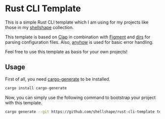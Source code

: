 # Rust CLI Template

This is a simple Rust CLI template which I am using for my projects like those in my [shellshape](https://github.com/shellshape) collection.

This template is based on [Clap](https://crates.io/crates/clap) in combination with [Figment](https://crates.io/crates/figment) and [dirs](https://crates.io/crates/dirs) for parsing configuration files. Also, [anyhow](https://crates.io/crates/anyhow) is used for basic error handling.

Feel free to use this template as basis for your own projects!

## Usage

First of all, you need [cargo-generate](https://github.com/cargo-generate/cargo-generate) to be installed.
```bash
cargo install cargo-generate
```

Now, you can simply use the following command to bootstrap your project with this template.
```bash
cargo generate --git https://github.com/shellshape/rust-cli-template template
```